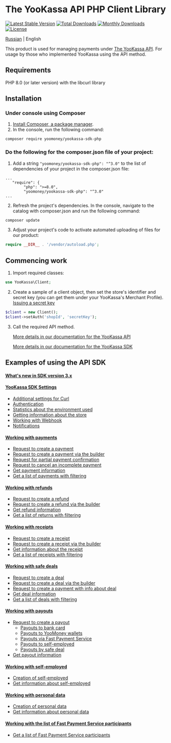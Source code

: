 # The YooKassa API PHP Client Library

[![Latest Stable Version](https://img.shields.io/packagist/v/yoomoney/yookassa-sdk-php?label=stable)](https://packagist.org/packages/yoomoney/yookassa-sdk-php)
[![Total Downloads](https://img.shields.io/packagist/dt/yoomoney/yookassa-sdk-php)](https://packagist.org/packages/yoomoney/yookassa-sdk-php)
[![Monthly Downloads](https://img.shields.io/packagist/dm/yoomoney/yookassa-sdk-php)](https://packagist.org/packages/yoomoney/yookassa-sdk-php)
[![License](https://img.shields.io/packagist/l/yoomoney/yookassa-sdk-php)](https://packagist.org/packages/yoomoney/yookassa-sdk-php)

[Russian](README.md) | English

This product is used for managing payments under [The YooKassa API](https://yookassa.ru/en/developers/api). For usage by those who implemented YooKassa using the API method.

## Requirements
PHP 8.0 (or later version) with the libcurl library

## Installation
### Under console using Composer

1. [Install Composer, a package manager](https://getcomposer.org/download/).
2. In the console, run the following command:
```bash
composer require yoomoney/yookassa-sdk-php
```

### Do the following for the composer.json file of your project:
1. Add a string `"yoomoney/yookassa-sdk-php": "^3.0"` to the list of dependencies of your project in the composer.json file:
```
...
   "require": {
        "php": ">=8.0",
        "yoomoney/yookassa-sdk-php": "^3.0"
...
```
2. Refresh the project's dependencies. In the console, navigate to the catalog with composer.json and run the following command:
```bash
composer update
```
3. Adjust your project's code to activate automated uploading of files for our product:
```php
require __DIR__ . '/vendor/autoload.php';
```

## Commencing work

1. Import required classes:
```php
use YooKassa\Client;
```
2. Create a sample of a client object, then set the store's identifier and secret key (you can get them under your YooKassa's Merchant Profile). [Issuing a secret key](https://yookassa.ru/docs/support/merchant/payments/implement/keys?lang=en)
```php
$client = new Client();
$client->setAuth('shopId', 'secretKey');
```
3. Call the required API method.

   [More details in our documentation for the YooKassa API](https://yookassa.ru/en/developers/api#create_payment)

   [More details in our documentation for the YooKassa SDK](docs/readme.md)

## Examples of using the API SDK

#### [What's new in SDK version 3.x](docs/examples/migration-3x.md)

#### [YooKassa SDK Settings](docs/examples/01-configuration.md)
* [Additional settings for Curl](docs/examples/01-configuration.md#Установка-дополнительных-настроек-для-Curl)
* [Authentication](docs/examples/01-configuration.md#Аутентификация)
* [Statistics about the environment used](docs/examples/01-configuration.md#Статистические-данные-об-используемом-окружении)
* [Getting information about the store](docs/examples/01-configuration.md#Получение-информации-о-магазине)
* [Working with Webhook](docs/examples/01-configuration.md#Работа-с-Webhook)
* [Notifications](docs/examples/01-configuration.md#Входящие-уведомления)

#### [Working with payments](docs/examples/02-payments.md)
* [Request to create a payment](docs/examples/02-payments.md#Запрос-на-создание-платежа)
* [Request to create a payment via the builder](docs/examples/02-payments.md#Запрос-на-создание-платежа-через-билдер)
* [Request for partial payment confirmation](docs/examples/02-payments.md#Запрос-на-частичное-подтверждение-платежа)
* [Request to cancel an incomplete payment](docs/examples/02-payments.md#Запрос-на-отмену-незавершенного-платежа)
* [Get payment information](docs/examples/02-payments.md#Получить-информацию-о-платеже)
* [Get a list of payments with filtering](docs/examples/02-payments.md#Получить-список-платежей-с-фильтрацией)

#### [Working with refunds](docs/examples/03-refunds.md)
* [Request to create a refund](docs/examples/03-refunds.md#Запрос-на-создание-возврата)
* [Request to create a refund via the builder](docs/examples/03-refunds.md#Запрос-на-создание-возврата-через-билдер)
* [Get refund information](docs/examples/03-refunds.md#Получить-информацию-о-возврате)
* [Get a list of returns with filtering](docs/examples/03-refunds.md#Получить-список-возвратов-с-фильтрацией)

#### [Working with receipts](docs/examples/04-receipts.md)
* [Request to create a receipt](docs/examples/04-receipts.md#Запрос-на-создание-чека)
* [Request to create a receipt via the builder](docs/examples/04-receipts.md#Запрос-на-создание-чека-через-билдер)
* [Get information about the receipt](docs/examples/04-receipts.md#Получить-информацию-о-чеке)
* [Get a list of receipts with filtering](docs/examples/04-receipts.md#Получить-список-чеков-с-фильтрацией)

#### [Working with safe deals](docs/examples/05-deals.md)
* [Request to create a deal](docs/examples/05-deals.md#Запрос-на-создание-сделки)
* [Request to create a deal via the builder](docs/examples/05-deals.md#Запрос-на-создание-сделки-через-билдер)
* [Request to create a payment with info about deal](docs/examples/05-deals.md#Запрос-на-создание-платежа-с-привязкой-к-сделке)
* [Get deal information](docs/examples/05-deals.md#Получить-информацию-о-сделке)
* [Get a list of deals with filtering](docs/examples/05-deals.md#Получить-список-сделок-с-фильтрацией)

#### [Working with payouts](docs/examples/06-payouts.md)
* [Request to create a payout](docs/examples/06-payouts.md#Запрос-на-выплату-продавцу)
  * [Payouts to bank card](docs/examples/06-payouts.md#Проведение-выплаты-на-банковскую-карту)
  * [Payouts to YooMoney wallets](docs/examples/06-payouts.md#Проведение-выплаты-в-кошелек-юmoney)
  * [Payouts via Fast Payment Service](docs/examples/06-payouts.md#Проведение-выплаты-через-сбп)
  * [Payouts to self-employed](docs/examples/06-payouts.md#Выплаты-самозанятым)
  * [Payouts by safe deal](docs/examples/06-payouts.md#Проведение-выплаты-по-безопасной-сделке)
* [Get payout information](docs/examples/06-payouts.md#Получить-информацию-о-выплате)

#### [Working with self-employed](docs/examples/07-self-employed.md)
* [Creation of self-employed](docs/examples/07-self-employed.md#Запрос-на-создание-самозанятого)
* [Get information about self-employed](docs/examples/07-self-employed.md#Получить-информацию-о-самозанятом)

#### [Working with personal data](docs/examples/08-personal-data.md)
* [Creation of personal data](docs/examples/08-personal-data.md#Создание-персональных-данных)
* [Get information about personal data](docs/examples/08-personal-data.md#Получить-информацию-о-персональных-данных)

#### [Working with the list of Fast Payment Service participants](docs/examples/09-sbp-banks.md)
* [Get a list of Fast Payment Service participants](docs/examples/09-sbp-banks.md#Получить-список-участников-СБП)
